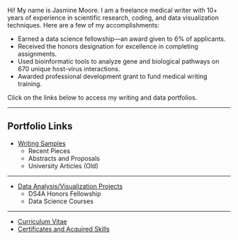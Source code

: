 Hi! My name is Jasmine Moore. I am a freelance medical writer with 10+ years of experience in scientific research, coding, and data visualization techniques. Here are a few of my accomplishments:

- Earned a data science fellowship—an award given to 6% of applicants.
- Received the honors designation for excellence in completing assignments.
- Used bioinformatic tools to analyze gene and biological pathways on 670 unique host-virus interactions.
- Awarded professional development grant to fund medical writing training.

Click on the links below to access my writing and data portfolios.

***

## Portfolio Links

- [Writing Samples](https://jasmine-shanay.github.io/jasminemoore/writing/)
  - Recent Pieces
  - Abstracts and Proposals
  - University Articles (Old)

***

- [Data Analysis/Visualization Projects](https://jasmine-shanay.github.io/jasminemoore/data/)
  - DS4A Honors Fellowship
  - Data Science Courses

***

- [Curriculum Vitae](https://profile.indeed.com/p/jasminem-zrzggdb)
- [Certificates and Acquired Skills](https://jasmine-shanay.github.io/jasminemoore/certificates/)

